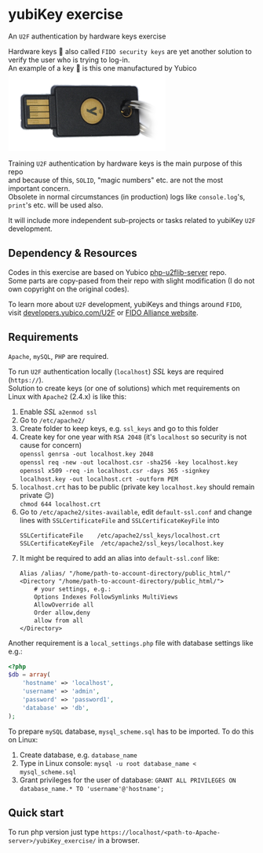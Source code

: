 # yubiKey exercise
An `U2F` authentication by hardware keys exercise

Hardware keys :closed_lock_with_key: also called `FIDO security keys` are yet another solution to verify the user who is trying to log-in.  
An example of a key :key: is this one manufactured by Yubico  
![YubiKey 5 NFC](/static/images/yubiKey_min.png "YubiKey 5 NFC - a hardware u2f verification key")  

Training `U2F` authentication by hardware keys is the main purpose of this repo  
and because of this, `SOLID`, "magic numbers" etc. are not the most important concern.  
Obsolete in normal circumstances (in production) logs like `console.log`'s, `print`'s etc. will be used also.  

It will include more independent sub-projects or tasks related to yubiKey `U2F` development.

## Dependency & Resources
Codes in this exercise are based on Yubico [php-u2flib-server](https://github.com/Yubico/php-u2flib-server) repo.  
Some parts are copy-pased from their repo with slight modification (I do not own copyright on the original codes).  

To learn more about `U2F` development, yubiKeys and things around `FIDO`, visit [developers.yubico.com/U2F](https://developers.yubico.com/U2F/) or [FIDO Alliance website](https://fidoalliance.org/).

## Requirements
`Apache`, `mySQL`, `PHP` are required.  

To run `U2F` authentication locally (`localhost`) *SSL* keys are required (`https://`).  
Solution to create keys (or one of solutions) which met requirements on Linux with `Apache2` (2.4.x) is like this:
1. Enable *SSL* `a2enmod ssl`
2. Go to `/etc/apache2/`
3. Create folder to keep keys, e.g. `ssl_keys` and go to this folder
4. Create key for one year with `RSA 2048` (it's `localhost` so security is not cause for concern)  
    `openssl genrsa -out localhost.key 2048`  
    `openssl req -new -out localhost.csr -sha256 -key localhost.key`  
    `openssl x509 -req -in localhost.csr -days 365 -signkey localhost.key -out localhost.crt -outform PEM`
5. `localhost.crt` has to be public (private key `localhost.key` should remain private :wink:)  
    `chmod 644 localhost.crt`
6. Go to `/etc/apache2/sites-available`, edit `default-ssl.conf` and change lines with `SSLCertificateFile` and `SSLCertificateKeyFile` into  
   ```
   SSLCertificateFile    /etc/apache2/ssl_keys/localhost.crt
   SSLCertificateKeyFile  /etc/apache2/ssl_keys/localhost.key
   ```
7. It might be required to add an alias into `default-ssl.conf` like:
    ```
    Alias /alias/ "/home/path-to-account-directory/public_html/"
    <Directory "/home/path-to-account-directory/public_html/">
        # your settings, e.g.:
        Options Indexes FollowSymlinks MultiViews
        AllowOverride all
        Order allow,deny
        allow from all
    </Directory>
    ```

Another requirement is a `local_settings.php` file with database settings like e.g.:
```php
<?php
$db = array(
	'hostname' => 'localhost',
	'username' => 'admin',
	'password' => 'password1',
	'database' => 'db',
);
```
To prepare `mySQL` database, `mysql_scheme.sql` has to be imported. To do this on Linux:
1. Create database, e.g. `database_name`
2. Type in Linux console: `mysql -u root database_name < mysql_scheme.sql`
3. Grant privileges for the user of database:
    `GRANT ALL PRIVILEGES ON database_name.* TO 'username'@'hostname';`

## Quick start
To run php version just type `https://localhost/<path-to-Apache-server>/yubiKey_exercise/` in a browser.


